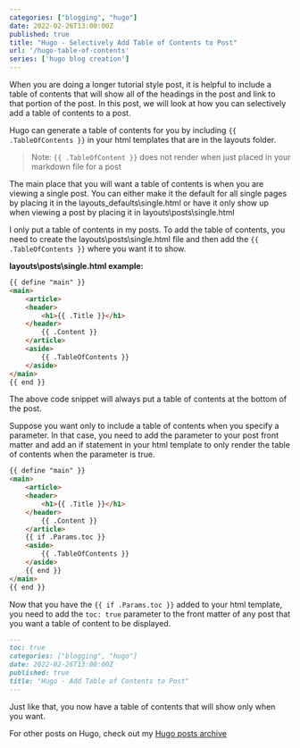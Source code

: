 ```yaml
---
categories: ["blogging", "hugo"]
date: 2022-02-26T13:00:00Z
published: true
title: "Hugo - Selectively Add Table of Contents to Post"
url: '/hugo-table-of-contents'
series: ['hugo blog creation']
---
```


When you are doing a longer tutorial style post, it is helpful to include a table of contents that will show all of the headings in the post and link to that portion of the post. In this post, we will look at how you can selectively add a table of contents to a post.

<!--more-->

Hugo can generate a table of contents for you by including `{{ .TableOfContents }}` in your html templates that are in the layouts folder.

> Note: `{{ .TableOfContent }}` does not render when just placed in your markdown file for a post

The main place that you will want a table of contents is when you are viewing a single post. You can either make it the default for all single pages by placing it in the layouts\_defaults\single.html or have it only show up when viewing a post by placing it in layouts\posts\single.html

I only put a table of contents in my posts. To add the table of contents, you need to create the layouts\posts\single.html file and then add the `{{  .TableOfContents }}` where you want it to show.

**layouts\posts\single.html example:**

```html {linenos=false,hl_lines=["9-11"]}
{{ define "main" }}
<main>
    <article>
    <header>
        <h1>{{ .Title }}</h1>
    </header>
        {{ .Content }}
    </article>
    <aside>
        {{ .TableOfContents }}
    </aside>
</main>
{{ end }}
```

The above code snippet will always put a table of contents at the bottom of the post.

Suppose you want only to include a table of contents when you specify a parameter. In that case, you need to add the parameter to your post front matter and add an if statement in your html template to only render the table of contents when the parameter is true.

```html {linenos=false,hl_lines=["9-13"]}
{{ define "main" }}
<main>
    <article>
    <header>
        <h1>{{ .Title }}</h1>
    </header>
        {{ .Content }}
    </article>
    {{ if .Params.toc }}
    <aside>
        {{ .TableOfContents }}
    </aside>
    {{ end }}
</main>
{{ end }}
```

Now that you have the `{{ if .Params.toc }}` added to your html template, you need to add the `toc: true` parameter to the front matter of any post that you want a table of content to be displayed.

```markdown {linenos=false,hl_lines=[2]}
---
toc: true
categories: ["blogging", "hugo"]
date: 2022-02-26T13:00:00Z
published: true
title: "Hugo - Add Table of Contents to Post"
---
```

Just like that, you now have a table of contents that will show only when you want.

For other posts on Hugo, check out my [Hugo posts archive](/categories/hugo/)
